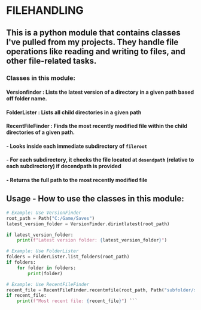 # FILEHANDLING

## This is a python module that contains classes I've pulled from my projects. They handle file operations like reading and writing to files, and other file-related tasks.

### Classes in this module:

#### Versionfinder : Lists the latest version of a directory in a given path based off folder name.

#### FolderLister : Lists all child directories in a given path

#### RecentFileFinder : Finds the most recently modified file within the child directories of a given path.
####    - Looks inside each immediate subdirectory of `fileroot`
####    - For each subdirectory, it checks the file located at `desendpath` (relative to each subdirectory) if decendpath is provided
####    - Returns the full path to the most recently modified file

## Usage - How to use the classes in this module:

```python
# Example: Use VersionFinder
root_path = Path("C:/Game/Saves")
latest_version_folder = VersionFinder.dirintlatest(root_path)

if latest_version_folder:
    print(f"Latest version folder: {latest_version_folder}")

# Example: Use FolderLister
folders = FolderLister.list_folders(root_path)
if folders:
    for folder in folders:
        print(folder)

# Example: Use RecentFileFinder
recent_file = RecentFileFinder.recentmfile(root_path, Path("subfolder/savefile.dat"))
if recent_file:
    print(f"Most recent file: {recent_file}") ```

